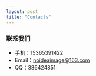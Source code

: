 ```yaml
---
layout: post
title: "Contacts"
---
```


### 联系我们

* 手机：15365391422
* Email：noideaimage@163.com
* QQ：386424851
